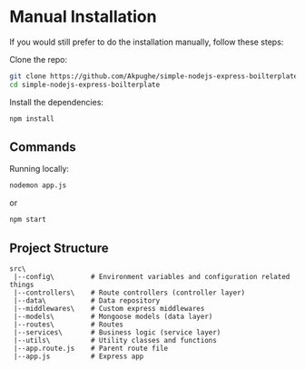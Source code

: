 # Manual Installation

If you would still prefer to do the installation manually, follow these steps:

Clone the repo:

```bash
git clone https://github.com/Akpughe/simple-nodejs-express-boilterplate.git
cd simple-nodejs-express-boilterplate
```

Install the dependencies:

```bash
npm install
```

## Commands

Running locally:

```bash
nodemon app.js 
```
or

```bash
npm start
```

## Project Structure

```
src\
 |--config\         # Environment variables and configuration related things
 |--controllers\    # Route controllers (controller layer)
 |--data\           # Data repository
 |--middlewares\    # Custom express middlewares
 |--models\         # Mongoose models (data layer)
 |--routes\         # Routes
 |--services\       # Business logic (service layer)
 |--utils\          # Utility classes and functions
 |--app.route.js    # Parent route file
 |--app.js          # Express app
 
